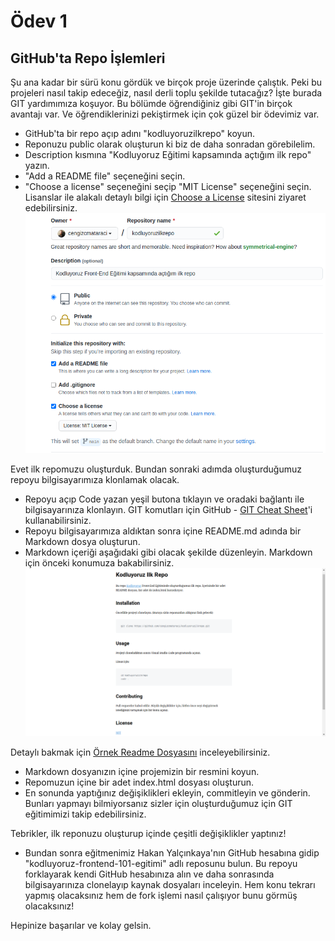 # Ödev 1
## GitHub'ta Repo İşlemleri
Şu ana kadar bir sürü konu gördük ve birçok proje üzerinde çalıştık. Peki bu projeleri nasıl takip edeceğiz, nasıl derli toplu şekilde tutacağız? İşte burada GIT yardımımıza koşuyor. Bu bölümde öğrendiğiniz gibi GIT'in birçok avantajı var. Ve öğrendiklerinizi pekiştirmek için çok güzel bir ödevimiz var.

- GitHub'ta bir repo açıp adını "kodluyoruzilkrepo" koyun.
- Reponuzu public olarak oluşturun ki biz de daha sonradan görebilelim.
- Description kısmına "Kodluyoruz Eğitimi kapsamında açtığım ilk repo" yazın.
- "Add a README file" seçeneğini seçin.
- "Choose a license" seçeneğini seçip "MIT License" seçeneğini seçin. Lisanslar ile alakalı detaylı bilgi için [Choose a License](https://choosealicense.com/) sitesini ziyaret edebilirsiniz.
![GitHub](https://raw.githubusercontent.com/daghangunhan/kodluyoruzilkrepo/main/visuals/github.png)

Evet ilk repomuzu oluşturduk. Bundan sonraki adımda oluşturduğumuz repoyu bilgisayarımıza klonlamak olacak.

- Repoyu açıp Code yazan yeşil butona tıklayın ve oradaki bağlantı ile bilgisayarınıza klonlayın. GIT komutları için GitHub - [GIT Cheat Sheet](chrome-extension://efaidnbmnnnibpcajpcglclefindmkaj/https://education.github.com/git-cheat-sheet-education.pdf)'i kullanabilirsiniz.
- Repoyu bilgisayarımıza aldıktan sonra içine README.md adında bir Markdown dosya oluşturun.
- Markdown içeriği aşağıdaki gibi olacak şekilde düzenleyin. Markdown için önceki konumuza bakabilirsiniz.
![MarkDown](https://raw.githubusercontent.com/daghangunhan/kodluyoruzilkrepo/main/visuals/markdown.png)

Detaylı bakmak için [Örnek Readme Dosyasını](https://github.com/Kodluyoruz/taskforce/blob/main/git/odev1/ornekreadme.md) inceleyebilirsiniz.

- Markdown dosyanızın içine projemizin bir resmini koyun.
- Repomuzun içine bir adet index.html dosyası oluşturun.
- En sonunda yaptığınız değişiklikleri ekleyin, commitleyin ve gönderin. Bunları yapmayı bilmiyorsanız sizler için oluşturduğumuz için GIT eğitimimizi takip edebilirsiniz.

Tebrikler, ilk reponuzu oluşturup içinde çeşitli değişiklikler yaptınız!

- Bundan sonra eğitmenimiz Hakan Yalçınkaya'nın GitHub hesabına gidip "kodluyoruz-frontend-101-egitimi" adlı reposunu bulun. Bu repoyu forklayarak kendi GitHub hesabınıza alın ve daha sonrasında bilgisayarınıza clonelayıp kaynak dosyaları inceleyin. Hem konu tekrarı yapmış olacaksınız hem de fork işlemi nasıl çalışıyor bunu görmüş olacaksınız!

Hepinize başarılar ve kolay gelsin.